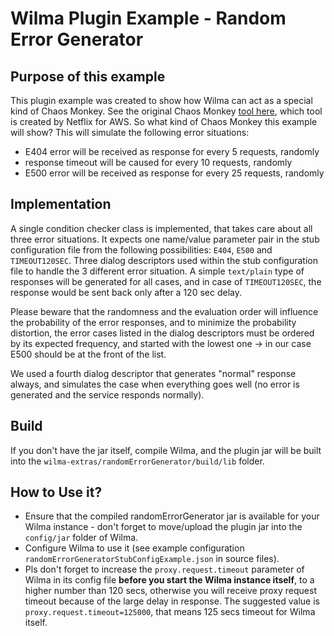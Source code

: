 Wilma Plugin Example - Random Error Generator
===============================

Purpose of this example
---------------------------------------
This plugin example was created to show how Wilma can act as a special kind of Chaos Monkey. See the original Chaos Monkey [tool here](https://github.com/Netflix/chaosmonkey), which tool is created by Netflix for AWS. 
So what kind of Chaos Monkey this example will show? This will simulate the following error situations:

 - E404 error will be received as response for every 5 requests, randomly
 - response timeout will be caused for every 10 requests, randomly
 - E500 error will be received as response for every 25 requests, randomly
 
Implementation
---------------------------------------
A single condition checker class is implemented, that takes care about all three error situations.
It expects one name/value parameter pair in the stub configuration file from the following possibilities: `E404`, `E500` and `TIMEOUT120SEC`.
Three dialog descriptors used within the stub configuration file to handle the 3 different error situation.
A simple `text/plain` type of responses will be generated for all cases, and in case of `TIMEOUT120SEC`, the response would be sent back only after a 120 sec delay.

Please beware that the randomness and the evaluation order will influence the probability of the error responses,
and to minimize the probability distortion,
the error cases listed in the dialog descriptors must be ordered by its expected frequency, and started with the lowest one -> 
in our case E500 should be at the front of the list.  

We used a fourth dialog descriptor that generates "normal" response always, and simulates the case when everything goes well (no error is generated and the service responds normally).

Build
-----
If you don't have the jar itself, compile Wilma,
and the plugin jar will be built into the `wilma-extras/randomErrorGenerator/build/lib` folder.

How to Use it?
-----------------------------------------
- Ensure that the compiled randomErrorGenerator jar is available for your Wilma instance - don't forget to move/upload the plugin jar into the `config/jar` folder of Wilma.
- Configure Wilma to use it (see example configuration `randomErrorGeneratorStubConfigExample.json` in source files).
- Pls don't forget to increase the `proxy.request.timeout` parameter of Wilma in its config file **before you start the Wilma instance itself**, 
  to a higher number than 120 secs, otherwise you will receive proxy request timeout because of the large delay in response.
  The suggested value is `proxy.request.timeout=125000`, that means 125 secs timeout for Wilma itself.

